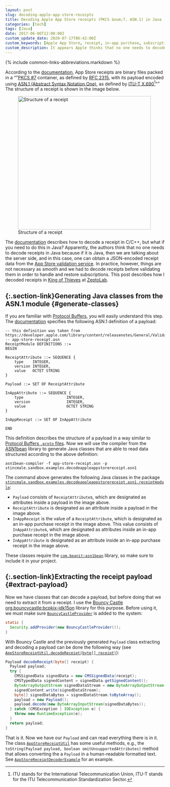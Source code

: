 ```yaml
---
layout: post
slug: decoding-apple-app-store-receipts
title: Decoding Apple App Store receipts (PKCS &num;7, ASN.1) in Java
categories: [tech]
tags: [Java]
date: 2017-06-06T12:00:00Z
custom_update_date: 2020-07-17T06:42:00Z
custom_keywords: [Apple App Store, receipt, in-app purchase, subscription, decode, PKCS &num;7, ASN.1]
custom_description: It appears Apple thinks that no one needs to decode receipts on the server side. In practice, however, things are not necessary as smooth and we had to decode receipts before validating them in order to handle and restore subscriptions. This post describes how to do this in Java.
---
```

{% include common-links-abbreviations.markdown %}

According to the [documentation](https://developer.apple.com/library/content/releasenotes/General/ValidateAppStoreReceipt/Chapters/ValidateLocally.html),
App Store receipts are binary files packed in a
<q>"[PKCS #7](https://www.rfc-editor.org/rfc/rfc2315) container,
as defined by [RFC 2315](https://www.rfc-editor.org/rfc/rfc2315),
with its payload encoded using [ASN.1 (Abstract Syntax Notation One)](http://www.itu.int/en/ITU-T/asn1/Pages/introduction.aspx),
as defined by [ITU-T X.690](http://handle.itu.int/11.1002/1000/12483)[^1]"</q>
The structure of a receipt is shown in the image below.

<figure>
  <img src="{% link /assets/img/blog/decoding-apple-app-store-receipts/receipt-structure.png %}" alt="Structure of a receipt" style="width: 30em; height: auto;">
  <figcaption>Structure of a receipt</figcaption>
</figure>

The [documentation](https://developer.apple.com/library/content/releasenotes/General/ValidateAppStoreReceipt/Chapters/ValidateLocally.html)
describes how to decode a receipt in C/C++, but what if you need to do this in Java?
Apparently, the authors think that no one needs to decode receipts in Java because if it is Java,
then we are talking about the server side, and in this case, one can obtain a JSON-encoded receipt data from the
[App Store validation service](https://developer.apple.com/documentation/storekit/in-app_purchase/validating_receipts_with_the_app_store).
In practice, however, things are not necessary as smooth and we had to decode receipts before validating them in order to handle and restore subscriptions.
This post describes how I decoded receipts in [King of Thieves](http://www.kingofthieves.com/) at [ZeptoLab](https://www.zeptolab.com/).

## [](#generate-classes){:.section-link}Generating Java classes from the ASN.1 module {#generate-classes}
If you are familiar with [Protocol Buffers](https://developers.google.com/protocol-buffers/), you will easily understand this step.
The [documentation](https://developer.apple.com/library/content/releasenotes/General/ValidateAppStoreReceipt/Chapters/ValidateLocally.html)
specifies the following ASN.1 definition of a payload:

```
-- this definition was taken from https://developer.apple.com/library/content/releasenotes/General/ValidateAppStoreReceipt/Chapters/ValidateLocally.html
-- app-store-receipt.asn
ReceiptModule DEFINITIONS ::=
BEGIN

ReceiptAttribute ::= SEQUENCE {
    type    INTEGER,
    version INTEGER,
    value   OCTET STRING
}

Payload ::= SET OF ReceiptAttribute

InAppAttribute ::= SEQUENCE {
    type                   INTEGER,
    version                INTEGER,
    value                  OCTET STRING
}

InAppReceipt ::= SET OF InAppAttribute

END
```

This definition describes the structure of a payload in a way similar to [Protocol Buffers `.proto` files](https://developers.google.com/protocol-buffers/docs/proto3).
Now we will use the compiler from the [ASN1bean](https://www.beanit.com/asn1/) library to generate Java classes
that are able to read data structured according to the above definition:

```shell
asn1bean-compiler -f app-store-receipt.asn -p stincmale.sandbox.examples.decodeappleappstorereceipt.asn1
```

The command above generates the following Java classes in the package
[`stincmale.sandbox.examples.decodeappleappstorereceipt.asn1.receiptmodule`](https://github.com/stIncMale/sandbox/tree/master/examples/src/main/java/stincmale/sandbox/examples/decodeappleappstorereceipt/asn1/receiptmodule):
* `Payload` consists of `ReceiptAttribute`s, which are designated as attributes inside a payload in the image above.
* `ReceiptAttribute` is designated as an attribute inside a payload in the image above.
* `InAppReceipt` is the value of a `ReceiptAttribute`, which is designated as an in-app purchase receipt in the image above.
This value consists of `InAppAttribute`s, which are designated as attributes inside an in-app purchase receipt in the image above.
* `InAppAttribute` is designated as an attribute inside an in-app purchase receipt in the image above.

These classes require the [`com.beanit:asn1bean`](https://search.maven.org/artifact/com.beanit/asn1bean) library,
so make sure to include it in your project.

## [](#extract-payload){:.section-link}Extracting the receipt payload {#extract-payload}
Now we have classes that can decode a payload, but before doing that we need to extract it from a receipt.
I use the [Bouncy Castle](https://www.bouncycastle.org/java.html)
[org.bouncycastle:bcpkix-jdk15on](https://search.maven.org/artifact/org.bouncycastle/bcpkix-jdk15on) library for this purpose.
Before using it, we must make sure
[`BouncyCastleProvider`](https://www.bouncycastle.org/docs/docs1.5on/org/bouncycastle/jce/provider/BouncyCastleProvider.html) is added to the system:

```java
static {
  Security.addProvider(new BouncyCastleProvider());
}
```

With Bouncy Castle and the previously generated `Payload` class extracting and decoding a payload can be done the following way
(see [`AppStoreReceiptUtil.decodeReceipt(byte[] receipt)`](https://github.com/stIncMale/sandbox/blob/master/examples/src/main/java/stincmale/sandbox/examples/decodeappleappstorereceipt/AppStoreReceiptUtil.java)):

```java
Payload decodeReceipt(byte[] receipt) {
  Payload payload;
  try {
    CMSSignedData signedData = new CMSSignedData(receipt);
    CMSTypedData signedContent = signedData.getSignedContent();
    ByteArrayOutputStream signedDataStream = new ByteArrayOutputStream();
    signedContent.write(signedDataStream);
    byte[] signedDataBytes = signedDataStream.toByteArray();
    payload = new Payload();
    payload.decode(new ByteArrayInputStream(signedDataBytes));
  } catch (CMSException | IOException e) {
    throw new RuntimeException(e);
  }
  return payload;
}
```

That is it. Now we have our `Payload` and can read everything there is in it.
The class [`AppStoreReceiptUtil`](https://github.com/stIncMale/sandbox/blob/master/examples/src/main/java/stincmale/sandbox/examples/decodeappleappstorereceipt/AppStoreReceiptUtil.java)
has some useful methods, e.g., the `toString(Payload payload, boolean omitUnsupportedAttributes)` method
that allows converting the a `Payload` in a human-readable formatted text. See
[`AppStoreReceiptDecoderExample`](https://github.com/stIncMale/sandbox/blob/master/examples/src/main/java/stincmale/sandbox/examples/decodeappleappstorereceipt/AppStoreReceiptDecoderExample.java)
for an example.

[^1]: ITU stands for the International Telecommunication Union, ITU-T stands for the ITU Telecommunication Standardization Sector.
